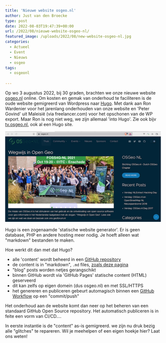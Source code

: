 ```yaml
---
title: 'Nieuwe website osgeo.nl'
author: Just van den Broecke
type: post
date: 2022-08-03T19:47:39+00:00
url: /2022/08/nieuwe-website-osgeo-nl/
featured_image: /uploads/2022/08/new-website-osgeo-nl.jpg
categories:
  - Actueel
  - Event
  - Nieuws
  - osgeo
tags:
  - osgeonl

---
```

Op wo 3 augustus 2022, bij 30 graden, brachten we onze nieuwe website [osgeo.nl](https://osgeo.nl) 
online. Om kosten en gemak van onderhoud te faciliteren is de oude website 
gemigreerd van Wordpress naar [Hugo](https://gohugo.io/). 
Met dank aan Ron Wardenier voor het jarenlang onderhouden van onze website en 'Peter Govind'
uit Maleisië (via freelancer.com) voor het opschonen van de WP export.
Maar Ron is nog niet weg, we zijn allemaal 'into Hugo'. Zie ook
bijv [tv.osgeo.nl](https://tv.osgeo.nl), ook al een Hugo site.

![ ]( /uploads/2022/08/new-website-osgeo-nl.jpg)

Hugo is een zogenaamde
'statische website generator'. Er is geen database, PHP en andere hosting meer nodig.
Je hoeft alleen wat "markdown" bestanden te maken.

Hoe werkt dit dan met dat Hugo?

* alle 'content' wordt beheerd in een [GitHub repository](https://github.com/osgeonl/osgeo.nl)
* de content is in "markdown", `.md` files, [zoals deze pagina](https://github.com/osgeonl/osgeo.nl/blob/main/content/posts/2022-08-03-nieuwe-website-osgeo-nl.md)
* "blog" posts worden netjes gerangschikt
* binnen GitHub wordt via 'GitHub Pages' statische content (HTML) geserveerd
* dit kan zelfs op eigen domein (dus osgeo.nl) en met SSL/HTTPS
* het genereren en publiceren gebeurt automagisch binnen een [GitHub Workflow](https://github.com/osgeonl/osgeo.nl/blob/main/.github/workflows/publish.yml) op een "commit/push"

Het onderhoud aan de website komt dan neer op het beheren van een standaard
GitHub Open Source repository. Het automatisch publiceren is in feite een vorm van CI/CD....

In eerste instantie is de "content" as-is gemigreerd. we zijn nu druk bezig alle
"glitches" te repareren. Wil je meehelpen of een eigen hoekje hier? Laat ons weten!